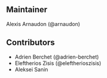 Maintainer
----------

Alexis Arnaudon (@arnaudon)

Contributors
------------

* Adrien Berchet (@adrien-berchet)
* Eleftherios Zisis (@eleftherioszisis)
* Aleksei Sanin

